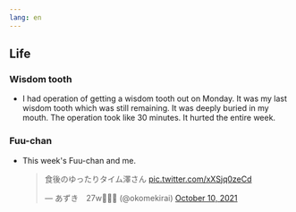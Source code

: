 ```yaml
---
lang: en
---
```


## Life

### Wisdom tooth

- I had operation of getting a wisdom tooth out on Monday. It was my last wisdom tooth which was still remaining. It was deeply buried in my mouth. The operation took like 30 minutes. It hurted the entire week.

### Fuu-chan

- This week's Fuu-chan and me.

  <blockquote class="twitter-tweet"><p lang="ja" dir="ltr">食後のゆったりタイム澤さん <a href="https://t.co/xXSjq0zeCd">pic.twitter.com/xXSjq0zeCd</a></p>&mdash; あずき　27w🐘🦕🦖 (@okomekirai) <a href="https://twitter.com/okomekirai/status/1447150347177259009?ref_src=twsrc%5Etfw">October 10, 2021</a></blockquote> <script async src="https://platform.twitter.com/widgets.js" charset="utf-8"></script>
